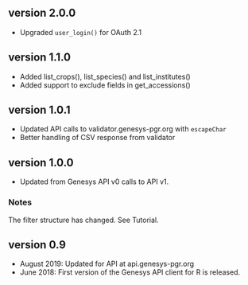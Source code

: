 ## version 2.0.0

- Upgraded `user_login()` for OAuth 2.1

## version 1.1.0

- Added list_crops(), list_species() and list_institutes()
- Added support to exclude fields in get_accessions()

## version 1.0.1

- Updated API calls to validator.genesys-pgr.org with `escapeChar`
- Better handling of CSV response from validator

## version 1.0.0

- Updated from Genesys API v0 calls to API v1.

### Notes

The filter structure has changed. See Tutorial.

## version 0.9

- August 2019: Updated for API at api.genesys-pgr.org
- June 2018: First version of the Genesys API client for R is released.


